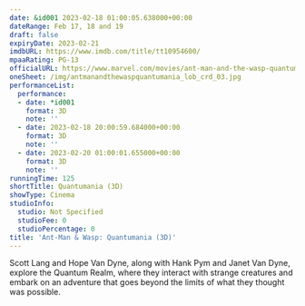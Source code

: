 ```yaml
---
date: &id001 2023-02-18 01:00:05.638000+00:00
dateRange: Feb 17, 18 and 19
draft: false
expiryDate: 2023-02-21
imdbURL: https://www.imdb.com/title/tt10954600/
mpaaRating: PG-13
officialURL: https://www.marvel.com/movies/ant-man-and-the-wasp-quantumania
oneSheet: /img/antmanandthewaspquantumania_lob_crd_03.jpg
performanceList:
  performance:
  - date: *id001
    format: 3D
    note: ''
  - date: 2023-02-18 20:00:59.684000+00:00
    format: 3D
    note: ''
  - date: 2023-02-20 01:00:01.655000+00:00
    format: 3D
    note: ''
runningTime: 125
shortTitle: Quantumania (3D)
showType: Cinema
studioInfo:
  studio: Not Specified
  studioFee: 0
  studioPercentage: 0
title: 'Ant-Man & Wasp: Quantumania (3D)'
---
```


Scott Lang and Hope Van Dyne, along with Hank Pym and Janet Van Dyne, explore the Quantum Realm, where they interact with strange creatures and embark on an adventure that goes beyond the limits of what they thought was possible.